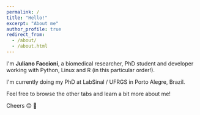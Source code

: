 ```yaml
---
permalink: /
title: "Hello!"
excerpt: "About me"
author_profile: true
redirect_from: 
  - /about/
  - /about.html
---
```


I'm **Juliano Faccioni**, a biomedical researcher, PhD student and developer working with Python, Linux and R (in this particular order!). 

I'm currently doing my PhD at LabSinal / UFRGS in Porto Alegre, Brazil.

Feel free to browse the other tabs and learn a bit more about me! 

Cheers 😊 🎉

